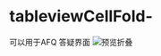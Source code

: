 # tableviewCellFold-
可以用于AFQ 答疑界面
![预览折叠](https://github.com/roycehe/tableviewCellFold-/blob/master/QQ20161122-0.png)


